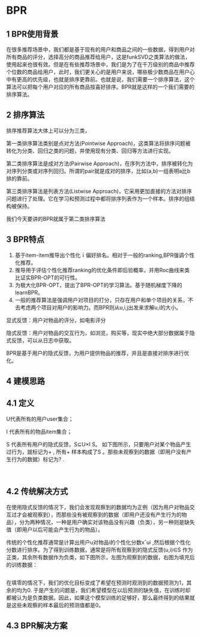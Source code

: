 # BPR

## 1  BPR使用背景

在很多推荐场景中，我们都是基于现有的用户和商品之间的一些数据，得到用户对所有商品的评分，选择高分的商品推荐给用户，这是funkSVD之类算法的做法，使用起来也很有效。但是在有些推荐场景中，我们是为了在千万级别的商品中推荐个位数的商品给用户，此时，我们更关心的是用户来说，哪些极少数商品在用户心中有更高的优先级，也就是排序更靠前。也就是说，我们需要一个排序算法，这个算法可以把每个用户对应的所有商品按喜好排序。BPR就是这样的一个我们需要的排序算法。

## 2  排序算法

排序推荐算法大体上可以分为三类，

第一类排序算法类别是点对方法(Pointwise Approach)，这类算法将排序问题被转化为分类、回归之类的问题，并使用现有分类、回归等方法进行实现。

第二类排序算法是成对方法(Pairwise Approach)，在序列方法中，排序被转化为对序列分类或对序列回归。所谓的pair就是成对的排序，比如(a,b)一组表明a比b排的靠前。

第三类排序算法是列表方法(Listwise Approach)，它采用更加直接的方法对排序问题进行了处理。它在学习和预测过程中都将排序列表作为一个样本。排序的组结构被保持。

我们今天要讲的BPR就属于第二类排序算法

## 3  BPR特点

1. 基于item-item推导出个性化ｉ偏好排名。相对于一般的ranking,BPR强调个性化推荐。
2. 推导用于评估个性化推荐ranking的优化条件即后验概率，并用Roc曲线来类比证实BPR-OPT的可行性。
3. 为极大化BPR-OPT，提出了BPR-OPT的学习算法。基于随机梯度下降的learnBPR。
4. 一般的推荐算法是强调用户对项目的打分，只存在用户和单个项目的关系，不去考虑两个项目对用户的影响力。而BPR则从u,i,j出发来求解u,i的大小。

显式反馈：用户对物品的评分，如电影评分

隐式反馈：用户对物品的交互行为，如浏览，购买等，现实中绝大部分数据属于隐式反馈，可以从日志中获取。

BPR是基于用户的隐式反馈，为用户提供物品的推荐，并且是直接对排序进行优化。

## 4  建模思路

## 4.1  定义

U代表所有的用户user集合；

I 代表所有的物品item集合；

S 代表所有用户的隐式反馈，S⊆U×I S。 如下图所示，只要用户对某个物品产生过行为，就标记为+ , 所有+ 样本构成了S 。那些未观察到的数据（即用户没有产生行为的数据）标记为? .

<img src="https://s2.ax1x.com/2019/08/15/mEGNm8.png" alt="" border="0" />

<img src="https://s2.ax1x.com/2019/08/15/mEGrpn.png" alt="" border="0" />

## 4.2  传统解决方式

在使用隐式反馈的情况下，我们会发现观察到的数据均为正例（因为用户对物品交互过才会被观察到），而那些没有被观察到的数据（即用户还没有产生行为的物品），分为两种情况，一种是用户确实对该物品没有兴趣（负类），另一种则是缺失值（即用户以后可能会产生行为的物品）。

传统的个性化推荐通常是计算出用户u对物品i的个性化分数xˆui ,然后根据个性化分数进行排序。为了得到训练数据，通常是将所有观察到的隐式反馈(u,i)∈S 作为正类，其余所有数据作为负类，如下图所示，左图为观察到的数据，右图为填充后的训练数据：

<img src="https://s2.ax1x.com/2019/08/15/mEGfk4.png" alt="" border="0" />

在填零的情况下，我们的优化目标变成了希望在预测时观测到的数据预测为1，其余的均为0. 于是产生的问题是，我们希望模型在以后预测的缺失值，在训练时却都被认为是负类数据。因此，如果这个模型训练的足够好，那么最终得到的结果就是这些未观察的样本最后的预测值都是0。

## 4.3  BPR解决方案

<img src="https://s2.ax1x.com/2019/08/15/mEJS1I.png" alt="" border="0" />

<img src="https://s2.ax1x.com/2019/08/15/mEJAAg.png" alt="" border="0" />

<img src="https://s2.ax1x.com/2019/08/15/mEJVhj.png" alt="" border="0" />

<img src="https://s2.ax1x.com/2019/08/15/mEJlHU.png" alt="" border="0" />

<img src="https://s2.ax1x.com/2019/08/15/mEJG4J.png" alt="" border="0" />

<img src="https://s2.ax1x.com/2019/08/15/mEJUjx.png" alt="" border="0" />

<img src="https://s2.ax1x.com/2019/08/15/mEJIUg.png" alt="" border="0" />

<img src="https://s2.ax1x.com/2019/08/15/mEJb2n.png" alt="" border="0" />

<img src="https://s2.ax1x.com/2019/08/15/mEJOK0.png" alt="" border="0" />
